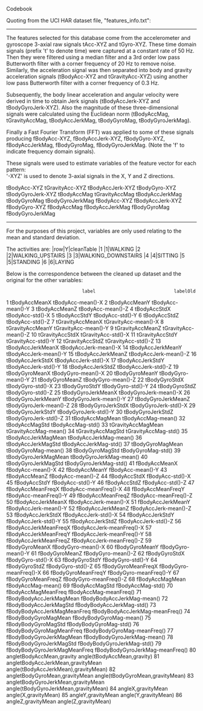 Codebook

Quoting from the UCI HAR dataset file, "features_info.txt":

* * *
The features selected for this database come from the accelerometer and gyroscope 3-axial raw signals tAcc-XYZ and tGyro-XYZ. These time domain signals (prefix 't' to denote time) were captured at a constant rate of 50 Hz. Then they were filtered using a median filter and a 3rd order low pass Butterworth filter with a corner frequency of 20 Hz to remove noise. Similarly, the acceleration signal was then separated into body and gravity acceleration signals (tBodyAcc-XYZ and tGravityAcc-XYZ) using another low pass Butterworth filter with a corner frequency of 0.3 Hz. 

Subsequently, the body linear acceleration and angular velocity were derived in time to obtain Jerk signals (tBodyAccJerk-XYZ and tBodyGyroJerk-XYZ). Also the magnitude of these three-dimensional signals were calculated using the Euclidean norm (tBodyAccMag, tGravityAccMag, tBodyAccJerkMag, tBodyGyroMag, tBodyGyroJerkMag). 

Finally a Fast Fourier Transform (FFT) was applied to some of these signals producing fBodyAcc-XYZ, fBodyAccJerk-XYZ, fBodyGyro-XYZ, fBodyAccJerkMag, fBodyGyroMag, fBodyGyroJerkMag. (Note the 'f' to indicate frequency domain signals). 

These signals were used to estimate variables of the feature vector for each pattern:  
'-XYZ' is used to denote 3-axial signals in the X, Y and Z directions.

tBodyAcc-XYZ
tGravityAcc-XYZ
tBodyAccJerk-XYZ
tBodyGyro-XYZ
tBodyGyroJerk-XYZ
tBodyAccMag
tGravityAccMag
tBodyAccJerkMag
tBodyGyroMag
tBodyGyroJerkMag
fBodyAcc-XYZ
fBodyAccJerk-XYZ
fBodyGyro-XYZ
fBodyAccMag
fBodyAccJerkMag
fBodyGyroMag
fBodyGyroJerkMag
* * *

For the purposes of this project, variables are only used relating to the mean and standard deviation.

The activities are:
|row|Y|cleanTable
|1  |1|WALKING
|2  |2|WALKING_UPSTAIRS
|3  |3|WALKING_DOWNSTAIRS
|4  |4|SITTING
|5  |5|STANDING
|6  |6|LAYING

Below is the correspondence between the cleaned up dataset and the original for the other variables:

                                label                             labelOld
1                       tBodyAccMeanX                    tBodyAcc-mean()-X
2                       tBodyAccMeanY                    tBodyAcc-mean()-Y
3                       tBodyAccMeanZ                    tBodyAcc-mean()-Z
4                        tBodyAccStdX                     tBodyAcc-std()-X
5                        tBodyAccStdY                     tBodyAcc-std()-Y
6                        tBodyAccStdZ                     tBodyAcc-std()-Z
7                    tGravityAccMeanX                 tGravityAcc-mean()-X
8                    tGravityAccMeanY                 tGravityAcc-mean()-Y
9                    tGravityAccMeanZ                 tGravityAcc-mean()-Z
10                    tGravityAccStdX                  tGravityAcc-std()-X
11                    tGravityAccStdY                  tGravityAcc-std()-Y
12                    tGravityAccStdZ                  tGravityAcc-std()-Z
13                  tBodyAccJerkMeanX                tBodyAccJerk-mean()-X
14                  tBodyAccJerkMeanY                tBodyAccJerk-mean()-Y
15                  tBodyAccJerkMeanZ                tBodyAccJerk-mean()-Z
16                   tBodyAccJerkStdX                 tBodyAccJerk-std()-X
17                   tBodyAccJerkStdY                 tBodyAccJerk-std()-Y
18                   tBodyAccJerkStdZ                 tBodyAccJerk-std()-Z
19                     tBodyGyroMeanX                   tBodyGyro-mean()-X
20                     tBodyGyroMeanY                   tBodyGyro-mean()-Y
21                     tBodyGyroMeanZ                   tBodyGyro-mean()-Z
22                      tBodyGyroStdX                    tBodyGyro-std()-X
23                      tBodyGyroStdY                    tBodyGyro-std()-Y
24                      tBodyGyroStdZ                    tBodyGyro-std()-Z
25                 tBodyGyroJerkMeanX               tBodyGyroJerk-mean()-X
26                 tBodyGyroJerkMeanY               tBodyGyroJerk-mean()-Y
27                 tBodyGyroJerkMeanZ               tBodyGyroJerk-mean()-Z
28                  tBodyGyroJerkStdX                tBodyGyroJerk-std()-X
29                  tBodyGyroJerkStdY                tBodyGyroJerk-std()-Y
30                  tBodyGyroJerkStdZ                tBodyGyroJerk-std()-Z
31                    tBodyAccMagMean                   tBodyAccMag-mean()
32                     tBodyAccMagStd                    tBodyAccMag-std()
33                 tGravityAccMagMean                tGravityAccMag-mean()
34                  tGravityAccMagStd                 tGravityAccMag-std()
35                tBodyAccJerkMagMean               tBodyAccJerkMag-mean()
36                 tBodyAccJerkMagStd                tBodyAccJerkMag-std()
37                   tBodyGyroMagMean                  tBodyGyroMag-mean()
38                    tBodyGyroMagStd                   tBodyGyroMag-std()
39               tBodyGyroJerkMagMean              tBodyGyroJerkMag-mean()
40                tBodyGyroJerkMagStd               tBodyGyroJerkMag-std()
41                      fBodyAccMeanX                    fBodyAcc-mean()-X
42                      fBodyAccMeanY                    fBodyAcc-mean()-Y
43                      fBodyAccMeanZ                    fBodyAcc-mean()-Z
44                       fBodyAccStdX                     fBodyAcc-std()-X
45                       fBodyAccStdY                     fBodyAcc-std()-Y
46                       fBodyAccStdZ                     fBodyAcc-std()-Z
47                  fBodyAccMeanFreqX                fBodyAcc-meanFreq()-X
48                  fBodyAccMeanFreqY                fBodyAcc-meanFreq()-Y
49                  fBodyAccMeanFreqZ                fBodyAcc-meanFreq()-Z
50                  fBodyAccJerkMeanX                fBodyAccJerk-mean()-X
51                  fBodyAccJerkMeanY                fBodyAccJerk-mean()-Y
52                  fBodyAccJerkMeanZ                fBodyAccJerk-mean()-Z
53                   fBodyAccJerkStdX                 fBodyAccJerk-std()-X
54                   fBodyAccJerkStdY                 fBodyAccJerk-std()-Y
55                   fBodyAccJerkStdZ                 fBodyAccJerk-std()-Z
56              fBodyAccJerkMeanFreqX            fBodyAccJerk-meanFreq()-X
57              fBodyAccJerkMeanFreqY            fBodyAccJerk-meanFreq()-Y
58              fBodyAccJerkMeanFreqZ            fBodyAccJerk-meanFreq()-Z
59                     fBodyGyroMeanX                   fBodyGyro-mean()-X
60                     fBodyGyroMeanY                   fBodyGyro-mean()-Y
61                     fBodyGyroMeanZ                   fBodyGyro-mean()-Z
62                      fBodyGyroStdX                    fBodyGyro-std()-X
63                      fBodyGyroStdY                    fBodyGyro-std()-Y
64                      fBodyGyroStdZ                    fBodyGyro-std()-Z
65                 fBodyGyroMeanFreqX               fBodyGyro-meanFreq()-X
66                 fBodyGyroMeanFreqY               fBodyGyro-meanFreq()-Y
67                 fBodyGyroMeanFreqZ               fBodyGyro-meanFreq()-Z
68                    fBodyAccMagMean                   fBodyAccMag-mean()
69                     fBodyAccMagStd                    fBodyAccMag-std()
70                fBodyAccMagMeanFreq               fBodyAccMag-meanFreq()
71            fBodyBodyAccJerkMagMean           fBodyBodyAccJerkMag-mean()
72             fBodyBodyAccJerkMagStd            fBodyBodyAccJerkMag-std()
73        fBodyBodyAccJerkMagMeanFreq       fBodyBodyAccJerkMag-meanFreq()
74               fBodyBodyGyroMagMean              fBodyBodyGyroMag-mean()
75                fBodyBodyGyroMagStd               fBodyBodyGyroMag-std()
76           fBodyBodyGyroMagMeanFreq          fBodyBodyGyroMag-meanFreq()
77           fBodyBodyGyroJerkMagMean          fBodyBodyGyroJerkMag-mean()
78            fBodyBodyGyroJerkMagStd           fBodyBodyGyroJerkMag-std()
79       fBodyBodyGyroJerkMagMeanFreq      fBodyBodyGyroJerkMag-meanFreq()
80          angletBodyAccMean,gravity          angle(tBodyAccMean,gravity)
81  angletBodyAccJerkMean,gravityMean angle(tBodyAccJerkMean),gravityMean)
82     angletBodyGyroMean,gravityMean     angle(tBodyGyroMean,gravityMean)
83 angletBodyGyroJerkMean,gravityMean angle(tBodyGyroJerkMean,gravityMean)
84                 angleX,gravityMean                 angle(X,gravityMean)
85                 angleY,gravityMean                 angle(Y,gravityMean)
86                 angleZ,gravityMean                 angle(Z,gravityMean)
